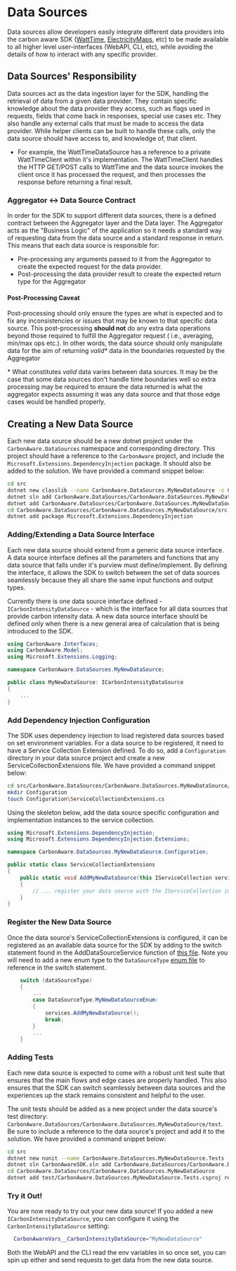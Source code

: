 # Data Sources

Data sources allow developers easily integrate different data providers into the carbon aware SDK ([WattTime](https://www.wattime.org), [ElectricityMaps](https://www.electricitymaps.com/g), etc) to be made available to all higher level user-interfaces (WebAPI, CLI, etc), while avoiding the details of how to interact with any specific provider.

## Data Sources' Responsibility
Data sources act as the data ingestion layer for the SDK, handling the retrieval of data from a given data provider. They contain specific knowledge about the data provider they access, such as flags used in requests, fields that come back in responses, special use cases etc. They also handle any external calls that must be made to access the data provider. While helper clients can be built to handle these calls, only the data source should have access to, and knowledge of, that client.
- For example, the WattTimeDataSource has a reference to a private WattTimeClient within it's implementation. The WattTimeClient handles the HTTP GET/POST calls to WattTime and the data source invokes the client once it has processed the request, and then processes the response before returning a final result.

### Aggregator <-> Data Source Contract
In order for the SDK to support different data sources, there is a defined contract between the Aggregator layer and the Data layer. The Aggregator acts as the "Business Logic" of the application so it needs a standard way of requesting data from the data source and a standard response in return. This means that each data source is responsible for: 
- Pre-processing any arguments passed to it from the Aggregator to create the expected request for the data provider.
- Post-processing the data provider result to create the expected return type for the Aggregator

#### Post-Processing Caveat
Post-processing should only ensure the types are what is expected and to fix any inconsistencies or issues that may be known to that specific data source. This post-processing **should not** do any extra data operations beyond those required to fulfill the Aggregator request ( i.e., averaging, min/max ops etc.). In other words, the data source should only manipulate data for the aim of returning _valid*_ data in the boundaries requested by the Aggregator

\* What constitutes _valid_ data varies between data sources. It may be the case that some data sources don't handle time boundaries well so  extra processing may be required to ensure the data returned is what the aggregator expects assuming it was any data source and that those edge cases would be handled properly.

## Creating a New Data Source

Each new data source should be a new dotnet project under the `CarbonAware.DataSources` namespace and corresponding directory. This project should have a reference to the `CarbonAware` project, and include the `Microsoft.Extensions.DependencyInjection` package. It should also be added to the solution. We have provided a command snippet below:

```sh
cd src
dotnet new classlib --name CarbonAware.DataSources.MyNewDataSource -o CarbonAware.DataSources/CarbonAware.DataSources.MyNewDataSource/src
dotnet sln add CarbonAware.DataSources/CarbonAware.DataSources.MyNewDataSource/src/CarbonAware.DataSources.MyNewDataSource.csproj
dotnet add CarbonAware.DataSources/CarbonAware.DataSources.MyNewDataSource/src/CarbonAware.DataSources.MyNewDataSource.csproj reference CarbonAware/src/CarbonAware.csproj
cd CarbonAware.DataSources/CarbonAware.DataSources.MyNewDataSource/src
dotnet add package Microsoft.Extensions.DependencyInjection
```

### Adding/Extending a Data Source Interface
Each new data source should extend from a generic data source interface. A data source interface defines all the parameters and functions that any data source that falls under it's purview must define/implement. By defining the interface, it allows the SDK to switch between the set of data sources seamlessly because they all share the same input functions and output types. 

Currently there is one data source interface defined -  `ICarbonIntensityDataSource` - which is the interface for all data sources that provide carbon intensity data. A new data source interface should be defined only when there is a new general area of calculation that is being introduced to the SDK.

```csharp
using CarbonAware.Interfaces;
using CarbonAware.Model;
using Microsoft.Extensions.Logging;

namespace CarbonAware.DataSources.MyNewDataSource;

public class MyNewDataSource: ICarbonIntensityDataSource 
{
    ...
}
```

### Add Dependency Injection Configuration

The SDK uses dependency injection to load registered data sources based on set environment variables. For a data source to be registered, it need to have a Service Collection Extension defined. To do so, add a `Configuration` directory in your data source project and create a new ServiceCollectionExtensions file. We have provided a command snippet below:

```sh
cd src/CarbonAware.DataSources/CarbonAware.DataSources.MyNewDataSource/src
mkdir Configuration
touch Configuration\ServiceCollectionExtensions.cs
```

Using the skeleton below, add the data source specific configuration and implementation instances to the service collection.

```csharp
using Microsoft.Extensions.DependencyInjection;
using Microsoft.Extensions.DependencyInjection.Extensions;

namespace CarbonAware.DataSources.MyNewDataSource.Configuration;

public static class ServiceCollectionExtensions 
{
    public static void AddMyNewDataSource(this IServiceCollection services)
    {
        // ... register your data source with the IServiceCollection instance
    }
}
```

### Register the New Data Source
Once the data source's ServiceCollectionExtensions is configured, it can be registered as an available data source for the SDK by adding to the switch statement found in the AddDataSourceService function of [this file](../../src/CarbonAware.DataSources/CarbonAware.DataSources.Registration\Configuration\ServiceCollectionExtensions.cs). Note you will need to add a new enum type to the `DataSourceType` [enum file](../../src/CarbonAware.DataSources/CarbonAware.DataSources.Registration/Configuration/DataSourceType.cs) to reference in the switch statement.

```csharp
    switch (dataSourceType)
    {
        ...
        case DataSourceType.MyNewDataSourceEnum:
        {
            services.AddMyNewDataSource();
            break;
        }
        ...
    }
```

### Adding Tests
Each new data source is expected to come with a robust unit test suite that ensures that the main flows and edge cases are properly handled. This also ensures that the SDK can switch seamlessly between data sources and the experiences up the stack remains consistent and helpful to the user.

The unit tests should be added as a new project under the data source's test directory: `CarbonAware.DataSources/CarbonAware.DataSources.MyNewDataSource/test`. Be sure to include a reference to the data source's project and add it to the solution. We have provided a command snippet below:

```sh
cd src
dotnet new nunit --name CarbonAware.DataSources.MyNewDataSource.Tests -o CarbonAware.DataSources/CarbonAware.DataSources.MyNewDataSource/test
dotnet sln CarbonAwareSDK.sln add CarbonAware.DataSources/CarbonAware.DataSources.MyNewDataSource/test/CarbonAware.DataSources.MyNewDataSource.Tests.csproj
cd CarbonAware.DataSources/CarbonAware.DataSources.MyNewDataSource
dotnet add test/CarbonAware.DataSources.MyNewDataSource.Tests.csproj reference src/CarbonAware.DataSources.MyNewDataSource.csproj
```
### Try it Out!
You are now ready to try out your new data source!  If you added a new `ICarbonIntensityDataSource`, you can configure it using the `CarbonIntensityDataSource` setting:

```bash
  CarbonAwareVars__CarbonIntensityDataSource="MyNewDataSource"
```

Both the WebAPI and the CLI read the env variables in so once set, you can spin up either and send requests to get data from the new data source.